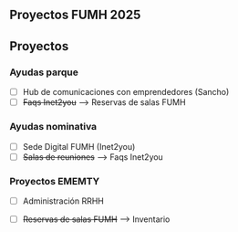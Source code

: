 ## Proyectos FUMH 2025

## Proyectos

### Ayudas parque

-   [ ] Hub de comunicaciones con emprendedores (Sancho)
-   [ ] ~~Faqs Inet2you~~ --> Reservas de salas FUMH

### Ayudas nominativa

-   [ ] Sede Digital FUMH (Inet2you)
-   [ ] ~~Salas de reuniones~~ --> Faqs Inet2you

### Proyectos EMEMTY

-   [ ] Administración RRHH
-   [ ] ~~Reservas de salas FUMH~~ --> Inventario

